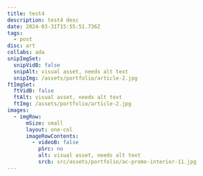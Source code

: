 ```yaml
---
title: test4
description: t﻿est4 desc
date: 2024-03-31T15:55:51.736Z
tags:
  - post
disc: art
collabs: ada
snipImgSet:
  snipVidB: false
  snipAlt: visual asset, needs alt text
  snipImg: /assets/portfolio/article-2.jpg
ftImgSet:
  ftVidB: false
  ftAlt: visual asset, needs alt text
  ftImg: /assets/portfolio/article-2.jpg
images:
  - imgRow:
      mSize: small
      layout: one-col
      imageRowContents:
        - videoB: false
          pSrc: no
          alt: visual asset, needs alt text
          srcb: src/assets/portfolio/ac-promo-interior-11.jpg
---
```


